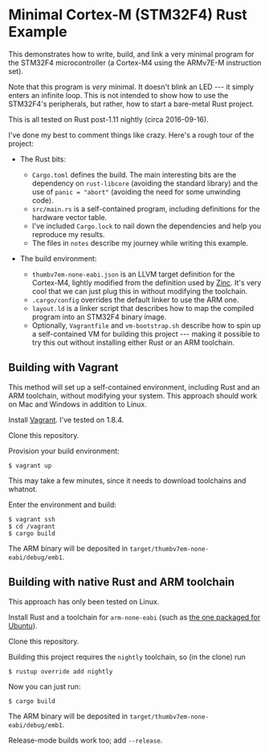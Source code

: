 Minimal Cortex-M (STM32F4) Rust Example
=======================================

This demonstrates how to write, build, and link a very minimal program for the
STM32F4 microcontroller (a Cortex-M4 using the ARMv7E-M instruction set).

Note that this program is *very* minimal.  It doesn't blink an LED --- it simply
enters an infinite loop.  This is not intended to show how to use the STM32F4's
peripherals, but rather, how to start a bare-metal Rust project.

This is all tested on Rust post-1.11 nightly (circa 2016-09-16).

I've done my best to comment things like crazy.  Here's a rough tour of the
project:

- The Rust bits:
  - `Cargo.toml` defines the build.  The main interesting bits are the
    dependency on `rust-libcore` (avoiding the standard library) and the use of
    `panic = "abort"` (avoiding the need for some unwinding code).
  - `src/main.rs` is a self-contained program, including definitions for the
    hardware vector table.
  - I've included `Cargo.lock` to nail down the dependencies and help you
    reproduce my results.
  - The files in `notes` describe my journey while writing this example.

- The build environment:
  - `thumbv7em-none-eabi.json` is an LLVM target definition for the Cortex-M4,
    lightly modified from the definition used by [Zinc](http://zinc.rs).  It's
    very cool that we can just plug this in without modifying the toolchain.
  - `.cargo/config` overrides the default linker to use the ARM one.
  - `layout.ld` is a linker script that describes how to map the compiled
    program into an STM32F4 binary image.
  - Optionally, `Vagrantfile` and `vm-bootstrap.sh` describe how to spin up a
    self-contained VM for building this project --- making it possible to try
    this out without installing either Rust or an ARM toolchain.

## Building with Vagrant

This method will set up a self-contained environment, including Rust and an ARM
toolchain, without modifying your system.  This approach should work on Mac and
Windows in addition to Linux.

Install [Vagrant](https://www.vagrantup.com/).  I've tested on 1.8.4.

Clone this repository.

Provision your build environment:

    $ vagrant up

This may take a few minutes, since it needs to download toolchains and whatnot.

Enter the environment and build:

    $ vagrant ssh
    $ cd /vagrant
    $ cargo build

The ARM binary will be deposited in `target/thumbv7em-none-eabi/debug/emb1`.

## Building with native Rust and ARM toolchain

This approach has only been tested on Linux.

Install Rust and a toolchain for `arm-none-eabi` (such as [the one packaged for
Ubuntu](https://launchpad.net/gcc-arm-embedded)).

Clone this repository.

Building this project requires the `nightly` toolchain, so (in the clone) run

    $ rustup override add nightly

Now you can just run:

    $ cargo build

The ARM binary will be deposited in `target/thumbv7em-none-eabi/debug/emb1`.

Release-mode builds work too; add `--release`.
